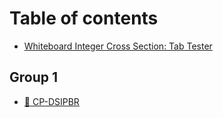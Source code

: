 # Table of contents

* [Whiteboard Integer Cross Section: Tab Tester](README.md)

## Group 1

* [🧪 CP-DSIPBR](group-1/cp-dsipbr.md)

